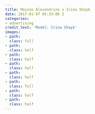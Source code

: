 ```yaml
---
title: Maison Alexandrine x Irina Shayk
date: 2017-01-07 05:33:00 Z
categories:
- advertising
credit_text: 'Model: Irina Shayk'
images:
- path: 
  class: full
- path: 
  class: half
- path: 
  class: half
- path: 
  class: half
- path: 
  class: half
- path: 
  class: full
- path: 
  class: half
- path: 
  class: half
---
```


